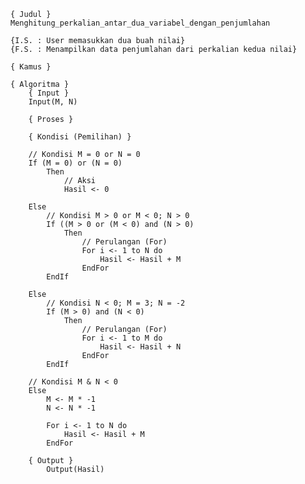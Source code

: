     { Judul }
    Menghitung_perkalian_antar_dua_variabel_dengan_penjumlahan

    {I.S. : User memasukkan dua buah nilai}
	{F.S. : Menampilkan data penjumlahan dari perkalian kedua nilai}

    { Kamus }
        
    { Algoritma }
        { Input }
        Input(M, N)
        
        { Proses }

        { Kondisi (Pemilihan) }
        
        // Kondisi M = 0 or N = 0
        If (M = 0) or (N = 0)
            Then
                // Aksi
                Hasil <- 0

        Else
            // Kondisi M > 0 or M < 0; N > 0
            If ((M > 0 or (M < 0) and (N > 0)
                Then
                    // Perulangan (For)
                    For i <- 1 to N do
                        Hasil <- Hasil + M
                    EndFor
            EndIf

        Else
            // Kondisi N < 0; M = 3; N = -2
            If (M > 0) and (N < 0)
                Then
                    // Perulangan (For)
                    For i <- 1 to M do
                        Hasil <- Hasil + N
                    EndFor
            EndIf

        // Kondisi M & N < 0
        Else
            M <- M * -1
            N <- N * -1

            For i <- 1 to N do
                Hasil <- Hasil + M
            EndFor

        { Output }
            Output(Hasil)